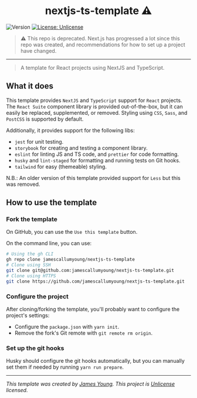 <h1 align="center">nextjs-ts-template ⚠️</h1>
<p>
  <img alt="Version" src="https://img.shields.io/badge/version-0.3.0-blue.svg?cacheSeconds=2592000" />
  <a href="./LICENSE" target="_blank">
    <img alt="License: Unlicense" src="https://img.shields.io/badge/License-Unlicense-yellow.svg" />
  </a>
</p>

> ⚠️ This repo is deprecated. Next.js has progressed a lot since this repo was created, and recommendations for how to set up a project have changed.

---

> A template for React projects using NextJS and TypeScript.

## What it does
This template provides `NextJS` and `TypeScript` support for `React` projects.
The `React Suite` component library is provided out-of-the-box, but it can
easily be replaced, supplemented, or removed. Styling using `CSS`, `Sass`,
and `PostCSS` is supported by default.

Additionally, it provides support for the following libs:
- `jest` for unit testing.
- `storybook` for creating and testing a component library.
- `eslint` for linting JS and TS code, and `prettier` for code formatting.
- `husky` and `lint-staged` for formatting and running tests on Git hooks.
- `tailwind` for easy (themeable) styling.

N.B.: An older version of this template provided support for `Less` but this
was removed. 

## How to use the template
### Fork the template
On GitHub, you can use the `Use this template` button.

On the command line, you can use:

```sh
# Using the gh CLI
gh repo clone jamescallumyoung/nextjs-ts-template
# Clone using SSH
git clone git@github.com:jamescallumyoung/nextjs-ts-template.git
# Clone using HTTPS
git clone https://github.com/jamescallumyoung/nextjs-ts-template.git
```

### Configure the project
After cloning/forking the template, you'll probably want to configure the
project's settings:

- Configure the `package.json` with `yarn init`.
- Remove the fork's Git remote with `git remote rm origin`.

### Set up the git hooks
Husky should configure the git hooks automatically, but you can manually 
set them if needed by running `yarn run prepare`.

***
_This template was created️ by [James Young](https://github.com/jamescallumyoung).
This project is [Unlicense](./LICENSE) licensed._
